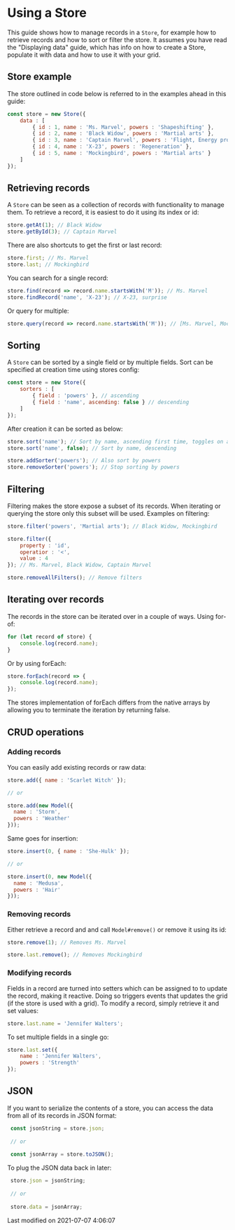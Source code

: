 # Using a Store

This guide shows how to manage records in a `Store`, for example how to retrieve records and how to sort or filter the
store. It assumes you have read the "Displaying data" guide, which has info on how to create a Store, populate it with
data and how to use it with your grid.

## Store example

The store outlined in code below is referred to in the examples ahead in this guide:

```javascript
const store = new Store({
    data : [
        { id : 1, name : 'Ms. Marvel', powers : 'Shapeshifting' },
        { id : 2, name : 'Black Widow', powers : 'Martial arts' },
        { id : 3, name : 'Captain Marvel', powers : 'Flight, Energy projection' },
        { id : 4, name : 'X-23', powers : 'Regeneration' },
        { id : 5, name : 'Mockingbird', powers : 'Martial arts' }       
    ]
});
```

## Retrieving records

A `Store` can be seen as a collection of records with functionality to manage them. To retrieve a record, it is easiest
to do it using its index or id:

```javascript
store.getAt(1); // Black Widow
store.getById(3); // Captain Marvel
```

There are also shortcuts to get the first or last record:

```javascript
store.first; // Ms. Marvel
store.last; // Mockingbird
```

You can search for a single record:

```javascript
store.find(record => record.name.startsWith('M')); // Ms. Marvel
store.findRecord('name', 'X-23'); // X-23, surprise
```

Or query for multiple:

```javascript
store.query(record => record.name.startsWith('M')); // [Ms. Marvel, Mockingbird]
```

## Sorting

A `Store` can be sorted by a single field or by multiple fields. Sort can be specified at creation time using stores
config:

```javascript
const store = new Store({
    sorters : [
        { field : 'powers' }, // ascending
        { field : 'name', ascending: false } // descending
    ]
});
```

After creation it can be sorted as below: 

```javascript
store.sort('name'); // Sort by name, ascending first time, toggles on additional calls
store.sort('name', false); // Sort by name, descending

store.addSorter('powers'); // Also sort by powers
store.removeSorter('powers'); // Stop sorting by powers
```

## Filtering

Filtering makes the store expose a subset of its records. When iterating or querying the store only this subset will be
used. Examples on filtering:

```javascript
store.filter('powers', 'Martial arts'); // Black Widow, Mockingbird

store.filter({
    property : 'id',
    operatior : '<',
    value : 4
}); // Ms. Marvel, Black Widow, Captain Marvel

store.removeAllFilters(); // Remove filters
```

## Iterating over records

The records in the store can be iterated over in a couple of ways. Using for-of:

```javascript
for (let record of store) {
    console.log(record.name);
}
```

Or by using forEach:

```javascript
store.forEach(record => {
    console.log(record.name);
});
```

The stores implementation of forEach differs from the native arrays by allowing you to terminate the iteration by
returning false.

## CRUD operations

### Adding records

You can easily add existing records or raw data:

```javascript
store.add({ name : 'Scarlet Witch' });

// or

store.add(new Model({
  name : 'Storm',
  powers : 'Weather'
}));
```

Same goes for insertion:

```javascript
store.insert(0, { name : 'She-Hulk' });

// or

store.insert(0, new Model({
  name : 'Medusa',
  powers : 'Hair'
}));
```

### Removing records

Either retrieve a record and and call `Model#remove()` or remove it using its id:

```javascript
store.remove(1); // Removes Ms. Marvel

store.last.remove(); // Removes Mockingbird
```

### Modifying records

Fields in a record are turned into setters which can be assigned to to update the record, making it reactive. Doing so
triggers events that updates the grid (if the store is used with a grid). To modify a record, simply retrieve it and set
values:

```javascript
store.last.name = 'Jennifer Walters';
```

To set multiple fields in a single go:

```javascript
store.last.set({
    name : 'Jennifer Walters',
    powers : 'Strength'
});
```

## JSON

If you want to serialize the contents of a store, you can access the data from all of its records in JSON format:

```javascript
 const jsonString = store.json;
 
 // or
 
 const jsonArray = store.toJSON();
```
 
 To plug the JSON data back in later:
 
```javascript
 store.json = jsonString;
 
 // or
 
 store.data = jsonArray;
```


<p class="last-modified">Last modified on 2021-07-07 4:06:07</p>